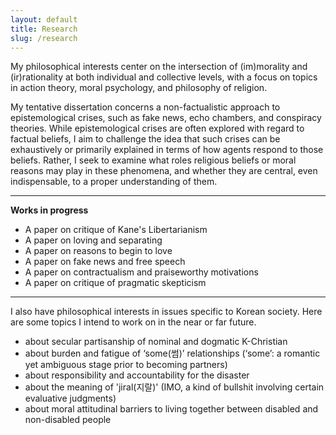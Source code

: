 ```yaml
---
layout: default
title: Research
slug: /research
---
```

My philosophical interests center on the intersection of (im)morality and (ir)rationality at both individual and collective levels, with a focus on topics in action theory, moral psychology, and philosophy of religion.

My tentative dissertation concerns a non-factualistic approach to epistemological crises, such as fake news, echo chambers, and conspiracy theories. While epistemological crises are often explored with regard to factual beliefs, I aim to challenge the idea that such crises can be exhaustively or primarily explained in terms of how agents respond to those beliefs. Rather, I seek to examine what roles religious beliefs or moral reasons may play in these phenomena, and whether they are central, even indispensable, to a proper understanding of them.

---
**Works in progress** 
* A paper on critique of Kane's Libertarianism
* A paper on loving and separating
* A paper on reasons to begin to love
* A paper on fake news and free speech
* A paper on contractualism and praiseworthy motivations
* A paper on critique of pragmatic skepticism

---
I also have philosophical interests in issues specific to Korean society. Here are some topics I intend to work on in the near or far future.
- about secular partisanship of nominal and dogmatic K-Christian
- about burden and fatigue of ‘some(썸)’ relationships (‘some’: a romantic yet ambiguous stage prior to becoming partners)
- about responsibility and accountability for the disaster
- about the meaning of 'jiral(지랄)' (IMO, a kind of bullshit involving certain evaluative judgments)
- about moral attitudinal barriers to living together between disabled and non-disabled people
